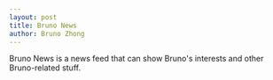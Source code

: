 ```yaml
---
layout: post
title: Bruno News
author: Bruno Zhong
---
```


Bruno News is a news feed that can show Bruno's interests and other Bruno-related stuff.
